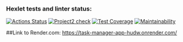 ### Hexlet tests and linter status:
[![Actions Status](https://github.com/Pest12/python-project-52/actions/workflows/hexlet-check.yml/badge.svg)](https://github.com/Pest12/python-project-52/actions)
[![Project2 check](https://github.com/Pest12/python-project-52/actions/workflows/project4-test.yml/badge.svg)](https://github.com/Pest12/python-project-52/actions/worklows/project4-test.yml)
[![Test Coverage](https://api.codeclimate.com/v1/badges/e6688c17537f23e525e7/test_coverage)](https://codeclimate.com/github/Pest12/python-project-52/test_coverage)
[![Maintainability](https://api.codeclimate.com/v1/badges/e6688c17537f23e525e7/maintainability)](https://codeclimate.com/github/Pest12/python-project-52/maintainability)

##Link to Render.com: https://task-manager-app-hudw.onrender.com/

